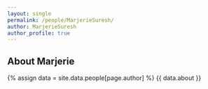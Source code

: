 ```yaml
---
layout: single
permalink: /people/MarjerieSuresh/
author: MarjerieSuresh
author_profile: true
---
```

## About Marjerie
{% assign data = site.data.people[page.author] %}
{{ data.about }}
